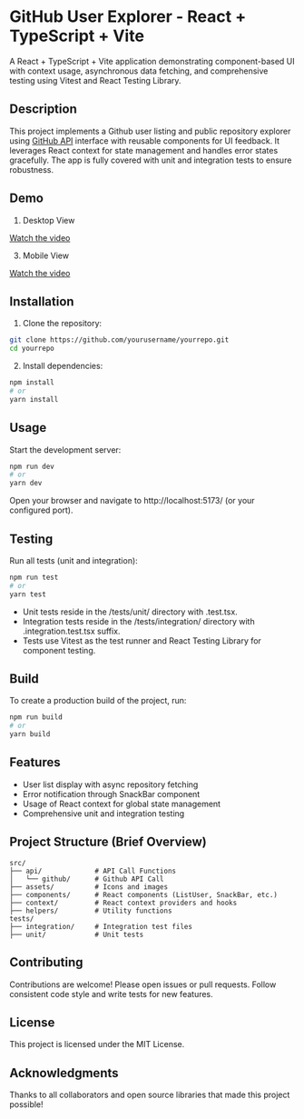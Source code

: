 # GitHub User Explorer - React + TypeScript + Vite

A React + TypeScript + Vite application demonstrating component-based UI with context usage, asynchronous data fetching, and comprehensive testing using Vitest and React Testing Library.

## Description

This project implements a Github user listing and public repository explorer using [GitHub API](https://developer.github.com/v3/) interface with reusable components for UI feedback. It leverages React context for state management and handles error states gracefully. The app is fully covered with unit and integration tests to ensure robustness.

## Demo
1. Desktop View

[Watch the video](https://github.com/user-attachments/assets/3e42c0e8-4ce9-46f4-841b-26b5d19b6daf)

3. Mobile View

[Watch the video](https://github.com/user-attachments/assets/857dbdb2-58d5-4c67-81b0-0460093919f0)

## Installation
1. Clone the repository:
```bash
git clone https://github.com/yourusername/yourrepo.git
cd yourrepo
```
2. Install dependencies:
```bash
npm install
# or
yarn install
```

## Usage
Start the development server:
```bash
npm run dev
# or
yarn dev
```
Open your browser and navigate to http://localhost:5173/ (or your configured port).

## Testing
Run all tests (unit and integration):
```bash
npm run test
# or
yarn test
```
- Unit tests reside in the /tests/unit/ directory with .test.tsx.
- Integration tests reside in the /tests/integration/ directory with .integration.test.tsx suffix.
- Tests use Vitest as the test runner and React Testing Library for component testing.

## Build

To create a production build of the project, run:

```bash
npm run build
# or
yarn build
```

## Features
- User list display with async repository fetching
- Error notification through SnackBar component
- Usage of React context for global state management
- Comprehensive unit and integration testing

## Project Structure (Brief Overview)
```
src/
├── api/             # API Call Functions
│   └── github/      # Github API Call
├── assets/          # Icons and images
├── components/      # React components (ListUser, SnackBar, etc.)
├── context/         # React context providers and hooks
├── helpers/         # Utility functions
tests/
├── integration/     # Integration test files
├── unit/            # Unit tests
```

## Contributing
Contributions are welcome! Please open issues or pull requests. Follow consistent code style and write tests for new features.

## License
This project is licensed under the MIT License.

## Acknowledgments
Thanks to all collaborators and open source libraries that made this project possible!
